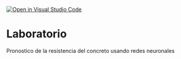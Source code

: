 [![Open in Visual Studio Code](https://classroom.github.com/assets/open-in-vscode-c66648af7eb3fe8bc4f294546bfd86ef473780cde1dea487d3c4ff354943c9ae.svg)](https://classroom.github.com/online_ide?assignment_repo_id=9453296&assignment_repo_type=AssignmentRepo)
# Laboratorio
Pronostico de la resistencia del concreto usando redes neuronales
